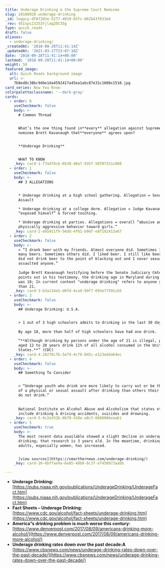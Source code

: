 ```yaml
---
title: Underage Drinking & the Supreme Court Nominee
slug: 20180928-underage-drinking
_id: legacy-df87202e-5277-4019-b5fc-862b43f833e6
_rev: 45Isps23253Yjlaq2DC35g
type: quick_reads
draft: false
aliases:
  - underage-drinking/
_createdAt: '2018-09-28T11:41:14Z'
_updatedAt: '2021-03-27T23:07:16Z'
date: '2018-09-28T11:41:14+00:00'
lastmod: '2018-09-28T11:41:14+00:00'
weight: 50
featured_image:
  alt: Quick Reads background image
  url: >-
    7b8ed8c38bc9d6e1da4592417a45ea1abc87e31c1608x1510.jpg
card_series: Now You Know
colorpaletteclassname: '--dark-gray'
cards:
  - order: 0
    useCheckmark: false
    body: >-
      # Common Thread


      What’s the one thing found in**every** allegation against Supreme Court
      nominee Brett Kavanaugh that**everyone** agrees upon?


      **Underage Drinking**


      WHAT TO KNOW
    _key: card-1-f7adf8cb-0520-40a7-935f-50f07321c860
  - order: 1
    useCheckmark: false
    body: >-
      ## 3 ALLEGATIONS


      * Underage drinking at a high school gathering. Allegation = Sexual
      Assault

      * Underage drinking at a college dorm. Allegation = Judge Kavanaugh
      “exposed himself” & forced touching.

      * Underage drinking at parties. Allegations = overall “abusive and
      physically aggressive behavior toward girls.”
    _key: card-2-e65911f9-56dd-4f61-b9df-e8f182413a67
  - order: 2
    useCheckmark: false
    body: >-
      > “I drank beer with my friends. Almost everyone did. Sometimes I had too
      many beers. Sometimes others did. I liked beer. I still like beer. But I
      did not drink beer to the point of blacking out and I never sexually
      assaulted anyone.”  
        
      Judge Brett Kavanaugh testifying before the Senate Judiciary Cmte. As he
      points out in his testimony, the drinking age in Maryland during his youth
      was 18; In current context "underage drinking" refers to anyone younger
      than 21.
    _key: card-3-b3a134e5-d0fd-4ca9-99f7-693e77591cb5
  - order: 3
    useCheckmark: false
    body: >-
      ## Underage Drinking: U.S.A.


      > 1 out of 3 high schoolers admits to drinking in the last 30 days.  
        
      By age 18, more than half of high schoolers have had one drink.  
        
      “**Although drinking by persons under the age of 21 is illegal, people
      aged 12 to 20 years drink 11% of all alcohol consumed in the United
      States.**” (CDC)
    _key: card-4-28276cfb-5e74-4cf6-845c-e123edda64ec
  - order: 4
    useCheckmark: false
    body: >-
      ## Something To Consider


      > “Underage youth who drink are more likely to carry out or be the victim
      of a physical or sexual assault after drinking than others their age who
      do not drink.”  
        
        
      National Institute on Alcohol Abuse and Alcoholism that states other risks
      include drinking & driving accidents, suicides and drowning.
    _key: card-5-9c2e332b-8b70-410e-a8c5-6080066eaa61
  - order: 5
    useCheckmark: true
    body: >-
      The most recent data available showed a slight decline in underage
      drinking; that research is 3 years old. In the meantime, drinking among
      adults, especially women, has increased.


      [view sources](https://smarthernews.com/underage-drinking/)
    _key: card-10-6bffae9a-6e85-48b0-bc37-ef450973aabb

---
```

* **Underage Drinking:**  
[https://pubs.niaaa.nih.gov/publications/UnderageDrinking/UnderageFact.htm](https://pubs.niaaa.nih.gov/publications/UnderageDrinking/UnderageFact.htm)
* **Fact Sheets – Underage Drinking:**  
[https://www.cdc.gov/alcohol/fact-sheets/underage-drinking.htm](https://www.cdc.gov/alcohol/fact-sheets/underage-drinking.htm)
* **America”s drinking problem is much worse this century:**  
[https://www.denverpost.com/2017/08/09/americans-drinking-more-alcohol/](https://www.denverpost.com/2017/08/09/americans-drinking-more-alcohol/)
* **Underage drinking rates down over the past decade:A**  
[https://www.cbsnews.com/news/underage-drinking-rates-down-over-the-past-decade/](https://www.cbsnews.com/news/underage-drinking-rates-down-over-the-past-decade/)